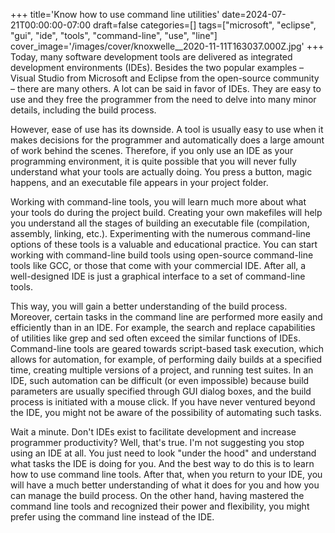 +++
title='Know how to use command line utilities'
date=2024-07-21T00:00:00-07:00
draft=false
categories=[]
tags=["microsoft", "eclipse", "gui", "ide", "tools", "command-line", "use", "line"]
cover_image='/images/cover/knoxwelle__2020-11-11T163037.000Z.jpg'
+++
Today, many software development tools are delivered as integrated development environments (IDEs). Besides the two popular examples – Visual Studio from Microsoft and Eclipse from the open-source community – there are many others. A lot can be said in favor of IDEs. They are easy to use and they free the programmer from the need to delve into many minor details, including the build process.

However, ease of use has its downside. A tool is usually easy to use when it makes decisions for the programmer and automatically does a large amount of work behind the scenes. Therefore, if you only use an IDE as your programming environment, it is quite possible that you will never fully understand what your tools are actually doing. You press a button, magic happens, and an executable file appears in your project folder.

Working with command-line tools, you will learn much more about what your tools do during the project build. Creating your own makefiles will help you understand all the stages of building an executable file (compilation, assembly, linking, etc.). Experimenting with the numerous command-line options of these tools is a valuable and educational practice. You can start working with command-line build tools using open-source command-line tools like GCC, or those that come with your commercial IDE. After all, a well-designed IDE is just a graphical interface to a set of command-line tools.

This way, you will gain a better understanding of the build process. Moreover, certain tasks in the command line are performed more easily and efficiently than in an IDE. For example, the search and replace capabilities of utilities like grep and sed often exceed the similar functions of IDEs. Command-line tools are geared towards script-based task execution, which allows for automation, for example, of performing daily builds at a specified time, creating multiple versions of a project, and running test suites. In an IDE, such automation can be difficult (or even impossible) because build parameters are usually specified through GUI dialog boxes, and the build process is initiated with a mouse click. If you have never ventured beyond the IDE, you might not be aware of the possibility of automating such tasks.

Wait a minute. Don't IDEs exist to facilitate development and increase programmer productivity? Well, that's true. I'm not suggesting you stop using an IDE at all. You just need to look "under the hood" and understand what tasks the IDE is doing for you. And the best way to do this is to learn how to use command line tools. After that, when you return to your IDE, you will have a much better understanding of what it does for you and how you can manage the build process. On the other hand, having mastered the command line tools and recognized their power and flexibility, you might prefer using the command line instead of the IDE.